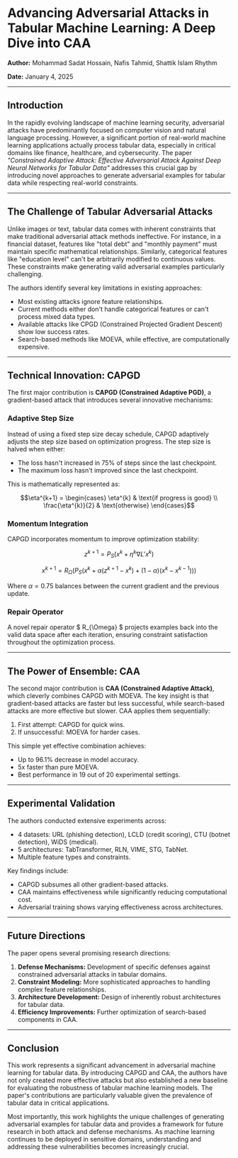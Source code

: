 # Advancing Adversarial Attacks in Tabular Machine Learning: A Deep Dive into CAA

**Author:** Mohammad Sadat Hossain, Nafis Tahmid, Shattik Islam Rhythm

**Date:** January 4, 2025

---

## Introduction

In the rapidly evolving landscape of machine learning security, adversarial attacks have predominantly focused on computer vision and natural language processing. However, a significant portion of real-world machine learning applications actually process tabular data, especially in critical domains like finance, healthcare, and cybersecurity. The paper _"Constrained Adaptive Attack: Effective Adversarial Attack Against Deep Neural Networks for Tabular Data"_ addresses this crucial gap by introducing novel approaches to generate adversarial examples for tabular data while respecting real-world constraints.

---

## The Challenge of Tabular Adversarial Attacks

Unlike images or text, tabular data comes with inherent constraints that make traditional adversarial attack methods ineffective. For instance, in a financial dataset, features like "total debt" and "monthly payment" must maintain specific mathematical relationships. Similarly, categorical features like "education level" can't be arbitrarily modified to continuous values. These constraints make generating valid adversarial examples particularly challenging.

The authors identify several key limitations in existing approaches:

- Most existing attacks ignore feature relationships.
- Current methods either don't handle categorical features or can't process mixed data types.
- Available attacks like CPGD (Constrained Projected Gradient Descent) show low success rates.
- Search-based methods like MOEVA, while effective, are computationally expensive.

---

## Technical Innovation: CAPGD

The first major contribution is **CAPGD (Constrained Adaptive PGD)**, a gradient-based attack that introduces several innovative mechanisms:

### Adaptive Step Size

Instead of using a fixed step size decay schedule, CAPGD adaptively adjusts the step size based on optimization progress. The step size is halved when either:

- The loss hasn't increased in 75% of steps since the last checkpoint.
- The maximum loss hasn't improved since the last checkpoint.

This is mathematically represented as:

```math
\eta^{k+1} =
\begin{cases}
\eta^{k} & \text{if progress is good} \\
\frac{\eta^{k}}{2} & \text{otherwise}
\end{cases}
```

### Momentum Integration

CAPGD incorporates momentum to improve optimization stability:

```math
z^{k+1} = P_S\left( x^{k} + \eta^{k} \nabla L'x^{k} \right)
```

```math
x^{k+1} = R_{\Omega}\left( P_S\left( x^{k} + \alpha \left( z^{k+1} - x^{k} \right) + (1-\alpha) \left( x^{k} - x^{k-1} \right) \right) \right)
```

Where $\alpha = 0.75$ balances between the current gradient and the previous update.

### Repair Operator

A novel repair operator $ R_{\Omega} $ projects examples back into the valid data space after each iteration, ensuring constraint satisfaction throughout the optimization process.

---

## The Power of Ensemble: CAA

The second major contribution is **CAA (Constrained Adaptive Attack)**, which cleverly combines CAPGD with MOEVA. The key insight is that gradient-based attacks are faster but less successful, while search-based attacks are more effective but slower. CAA applies them sequentially:

1. First attempt: CAPGD for quick wins.
2. If unsuccessful: MOEVA for harder cases.

This simple yet effective combination achieves:

- Up to 96.1% decrease in model accuracy.
- 5x faster than pure MOEVA.
- Best performance in 19 out of 20 experimental settings.

---

## Experimental Validation

The authors conducted extensive experiments across:

- 4 datasets: URL (phishing detection), LCLD (credit scoring), CTU (botnet detection), WiDS (medical).
- 5 architectures: TabTransformer, RLN, VIME, STG, TabNet.
- Multiple feature types and constraints.

Key findings include:

- CAPGD subsumes all other gradient-based attacks.
- CAA maintains effectiveness while significantly reducing computational cost.
- Adversarial training shows varying effectiveness across architectures.

---

## Future Directions

The paper opens several promising research directions:

1. **Defense Mechanisms:** Development of specific defenses against constrained adversarial attacks in tabular domains.
2. **Constraint Modeling:** More sophisticated approaches to handling complex feature relationships.
3. **Architecture Development:** Design of inherently robust architectures for tabular data.
4. **Efficiency Improvements:** Further optimization of search-based components in CAA.

---

## Conclusion

This work represents a significant advancement in adversarial machine learning for tabular data. By introducing CAPGD and CAA, the authors have not only created more effective attacks but also established a new baseline for evaluating the robustness of tabular machine learning models. The paper's contributions are particularly valuable given the prevalence of tabular data in critical applications.

Most importantly, this work highlights the unique challenges of generating adversarial examples for tabular data and provides a framework for future research in both attack and defense mechanisms. As machine learning continues to be deployed in sensitive domains, understanding and addressing these vulnerabilities becomes increasingly crucial.
